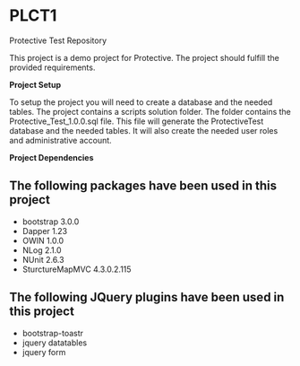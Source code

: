 PLCT1
=====

Protective Test Repository

This project is a demo project for Protective.  The project should fulfill the provided requirements.

**Project Setup**

To setup the project you will need to create a database and the needed tables.  The project contains a scripts solution folder.  The folder contains the Protective_Test_1.0.0.sql file.  This file will generate the ProtectiveTest database and the needed tables.  It will also create the needed user roles and administrative account.

**Project Dependencies**

The following packages have been used in this project
--------------

- bootstrap 3.0.0
- Dapper 1.23
- OWIN 1.0.0
- NLog 2.1.0
- NUnit 2.6.3
- SturctureMapMVC 4.3.0.2.115

The following JQuery plugins have been used in this project
--------------

- bootstrap-toastr
- jquery datatables
- jquery form
